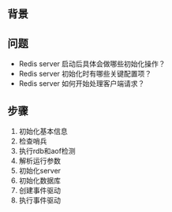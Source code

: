 ## 背景
## 问题
* Redis server 启动后具体会做哪些初始化操作？
* Redis server 初始化时有哪些关键配置项？
* Redis server 如何开始处理客户端请求？

## 步骤
1. 初始化基本信息
2. 检查哨兵
3. 执行rdb和aof检测
4. 解析运行参数
5. 初始化server
6. 初始化数据库
7. 创建事件驱动
8. 执行事件驱动